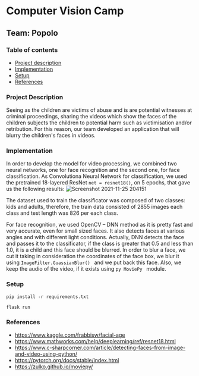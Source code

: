 # Computer Vision Camp
## Team: Popolo
### Table of contents
* [Project description](#description)
* [Implementation](#implementation)
* [Setup](#setup)
* [References](#references)

### Project Description
Seeing as the children are victims of abuse and is are potential witnesses at criminal proceedings, sharing the videos which show the faces of the children subjects the children to potential harm such as victimisation and/or retribution. For this reason, our team developed an application that will blurry the children's faces in videos. 

### Implementation
In order to develop the model for video processing, we combined two neural networks, one for face recognition and the second one, for face classification. As Convolutiona Neural Network for classification, we used the pretrained 18-layered ResNet ```net = resnet18()```, on 5 epochs, that gave us the following results:
![Screenshot 2021-11-25 204151](https://user-images.githubusercontent.com/56044286/143489438-56c68b88-f70f-4bb7-94fc-ea3dca6b719e.png)

The dataset used to train the classificator was composed of two classes: kids and adults, therefore, the train data consisted of 2855 images each class and test length was 826 per each class.

For face recognition, we used OpenCV – DNN method as it is pretty fast and very accurate, even for small sized faces. It also detects faces at various angles and with different light conditions. Actually, DNN detects the face and passes it to the classificator, if the class is greater that 0.5 and less than 1.0, it is a child and this face should be blurred. In order to blur a face, we cut it taking in consideration the coordinates of the face box, we blur it using ```ImageFilter.GuassianBlur() ``` and we put back this face. Also, we keep the audio of the video, if it exists using ```py MoviePy ``` module.

### Setup
```
pip install -r requirements.txt
```

```
flask run
```
### References
* https://www.kaggle.com/frabbisw/facial-age
* https://www.mathworks.com/help/deeplearning/ref/resnet18.html
* https://www.c-sharpcorner.com/article/detecting-faces-from-image-and-video-using-python/
* https://pytorch.org/docs/stable/index.html
* https://zulko.github.io/moviepy/
